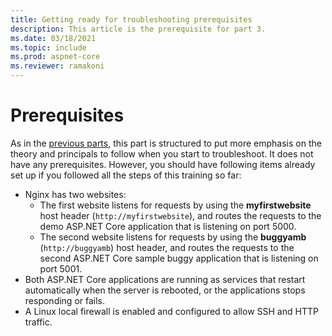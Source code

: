 ```yaml
---
title: Getting ready for troubleshooting prerequisites
description: This article is the prerequisite for part 3.
ms.date: 03/18/2021
ms.topic: include
ms.prod: aspnet-core
ms.reviewer: ramakoni
---
```


# Prerequisites

As in the [previous parts](2-1-create-configure-aspnet-core-applications.md), this part is structured to put more emphasis on the theory and principals to follow when you start to troubleshoot. It does not have any prerequisites. However, you should have following items already set up if you followed all the steps of this training so far:

- Nginx has two websites:
  - The first website listens for requests by using the **myfirstwebsite** host header (`http://myfirstwebsite`), and routes the requests to the demo ASP.NET Core application that is listening on port 5000.
  - The second website listens for requests by using the **buggyamb** (`http://buggyamb`) host header, and routes the requests to the second ASP.NET Core sample buggy application that is listening on port 5001.
- Both ASP.NET Core applications are running as services that restart automatically when the server is rebooted, or the applications stops responding or fails.
- A Linux local firewall is enabled and configured to allow SSH and HTTP traffic.
